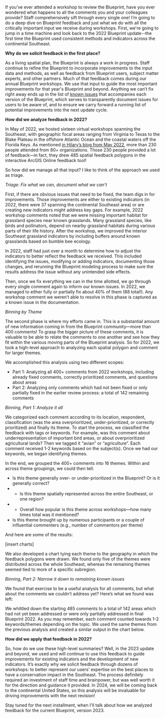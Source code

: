 If you’ve ever attended a workshop to review the Blueprint, have you ever wondered what happens to all the comments you and your colleagues provide? Staff comprehensively sift through every single one! I’m going to do a deep dive on Blueprint feedback and just what we do with all the critically important input we receive during workshops. First, we're going to jump in a time machine and look back to the 2022 Blueprint update--the first time the Blueprint used consistent methods and indicators across the continental Southeast.

**Why do we solicit feedback in the first place?**

As a living spatial plan, the Blueprint is always a work in progress. Staff continue to refine the Blueprint to incorporate improvements to the input data and methods, as well as feedback from Blueprint users, subject matter experts, and other partners. Much of that feedback comes during our annual Blueprint workshops. We use that input to guide the most important improvements for that year's Blueprint and beyond. Anything we can’t fix right away ends up in the list of [known issues](https://secassoutheast.org/blueprint-known-issues) that accompanies each version of the Blueprint, which serves to transparently document issues for users to be aware of, and to ensure we carry forward a running list of potential improvements into the next update cycle. 

**How did we analyze feedback in 2022?**

In May of 2022, we hosted sixteen virtual workshops spanning the Southeast, with geographic focal areas ranging from Virginia to Texas to the Blake Plateau in the offshore Atlantic Ocean and the coastal waters off the Florida Keys. As mentioned [in Hilary’s blog from May 2022](https://secassoutheast.org/2022/05/26/Blueprint-workshop-attendance-and-wording-poll-results.html), more than 230 people attended from 80+ organizations. Those 230 people provided a lot of feedback—in fact, they drew 485 spatial feedback polygons in the interactive ArcGIS Online feedback tool! 

So how did we manage all that input? I like to think of the approach we used as triage. 

_Triage: Fix what we can, document what we can’t_

First, if there are obvious issues that need to be fixed, the team digs in for improvements. Those improvements are either to existing indicators (in 2022, there were 37 spanning the continental Southeast area) or are creating new indicators might address key gaps. For example, 2022 workshop comments noted that we were missing important habitat for grassland species near known grasslands. Many grassland species, like birds and pollinators, depend on nearby grassland habitats during various parts of their life history. After the workshop, we improved the interior Southeast grassland indicators by including buffers around known grasslands based on bumble bee ecology. 

In 2022, staff had just over a month to determine how to adjust the indicators to better reflect the feedback we received. This included identifying the issues, modifying or adding indicators, documenting those changes, and rerunning the Blueprint modeling process to make sure the results address the issue without any unintended side effects.  

Then, once we fix everything we can in the time allotted, we go through every single comment again to inform our known issues. In 2022, we managed to either fully or partially fix about 40% of them (88 total!).  Any workshop comment we weren’t able to resolve in this phase is captured as a known issue in the documentation. 

_Binning by Theme_

The second phase is where my efforts came in. This is a substantial amount of new information coming in from the Blueprint community—more than 400 comments! To grasp the bigger picture of these comments, it is valuable to be able to relate the comments to one another and see how they fit within the various moving parts of the Blueprint analysis. So for 2022, we took a high-level approach to analyzing each spatial polygon and comment for larger themes. 

We accomplished this analysis using two different scopes: 

- Part 1: Analyzing all 400+ comments from 2022 workshops, including already fixed comments, correctly prioritized comments, and questions about areas 
- Part 2: Analyzing only comments which had not been fixed or only partially fixed in the earlier review process: a total of 142 remaining comments

_Binning, Part 1: Analyze it all_

We categorized each comment according to its location, respondent, classification (was the area overprioritized, under-prioritized, or correctly prioritized) and finally its theme. To start the process, we classified the feedback with tags or keywords. For example, was this comment about underrepresentation of important bird areas, or about overprioritized agricultural lands? Then we tagged it “avian” or “agriculture”. Each comment received 1-2 keywords based on the subject(s). Once we had our keywords, we began identifying themes. 

In the end, we grouped the 400+ comments into 16 themes. Within and across theme groupings, we could then tell: 

- Is this theme generally over- or under-prioritized in the Blueprint? Or is it generally correct? 
- - Is this theme spatially represented across the entire Southeast, or one region? 
- - Overall how popular is this theme across workshops—how many times total was it mentioned? 
- Is this theme brought up by numerous participants or a couple of influential commenters (e.g., number of commentors per theme)

And here are some of the results: 

[insert charts]

We also developed a chart tying each theme to the geography in which the feedback polygons were drawn. We found only five of the themes were distributed across the whole Southeast, whereas the remaining themes seemed tied to more of a specific subregion.  

_Binning, Part 2: Narrow it down to remaining known issues_

We found that exercise to be a useful analysis for all comments, but what about the comments we couldn’t address yet? Here’s what we found was left: 

We whittled down the starting 485 comments to a total of 142 areas which had not yet been addressed or were only partially addressed in final Blueprint 2022. As you may remember, each comment counted towards 1-2 keywords/themes depending on the topic. We used the same themes from the previous analysis and created a similar output in the chart below. 

**How did we apply that feedback in 2022?**

So, how do we use these high-level summaries? Well, in the 2023 update and beyond, we used and will continue to use this feedback to guide improvements for existing indicators and the development of new indicators. It’s exactly why we solicit feedback through dozens of workshops: to better represent our users’ expertise on the best places to have a conservation impact in the Southeast. The process definitely required an investment of staff time and brainpower, but was well worth it for the direction and guidance it provided. In 2024, we will be coming back to the continental United States, so this analysis will be invaluable for driving improvements with the next revision!

Stay tuned for the next installment, when I'll talk about how we analyzed feedback for the current Blueprint, version 2023.
